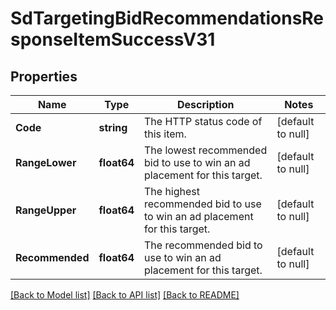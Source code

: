 # SdTargetingBidRecommendationsResponseItemSuccessV31

## Properties
Name | Type | Description | Notes
------------ | ------------- | ------------- | -------------
**Code** | **string** | The HTTP status code of this item. | [default to null]
**RangeLower** | **float64** | The lowest recommended bid to use to win an ad placement for this target. | [default to null]
**RangeUpper** | **float64** | The highest recommended bid to use to win an ad placement for this target. | [default to null]
**Recommended** | **float64** | The recommended bid to use to win an ad placement for this target. | [default to null]

[[Back to Model list]](../README.md#documentation-for-models) [[Back to API list]](../README.md#documentation-for-api-endpoints) [[Back to README]](../README.md)

